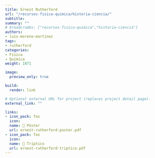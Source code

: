 ```yaml
---
title: Ernest Rutherford
url: "/recursos-fisica-quimica/historia-ciencia/"
subtitle:
summary: ""
# breadcrumbs: ["recursos-fisica-quimica","historia-ciencia"]
authors:
- luis-moreno-martinez
tags:
- rutherford
categories:
- Física
- Química
weight: 1871

image:
  preview_only: true

build:
  render: link

# Optional external URL for project (replaces project detail page).
external_link: ""

links:
- icon_pack: fas
  icon:
  name: 📜 Póster
  url: ernest-rutherford-poster.pdf
- icon_pack: fas
  icon:
  name: 📖 Tríptico
  url: ernest-rutherford-triptico.pdf
---
```

